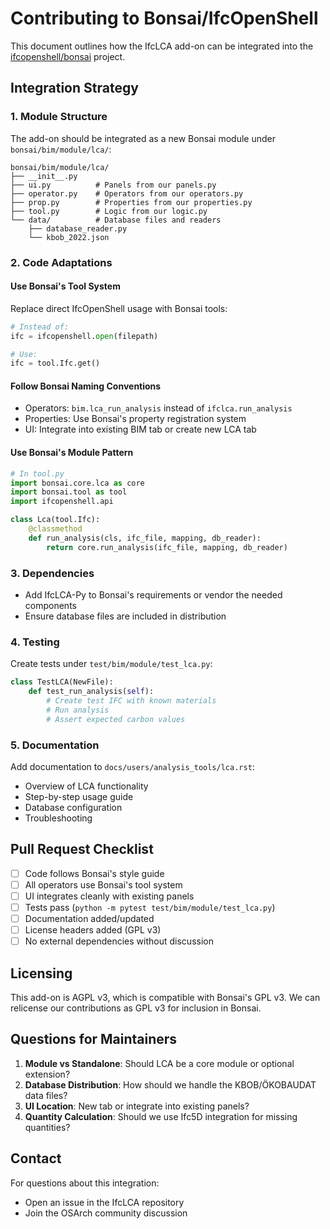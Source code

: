# Contributing to Bonsai/IfcOpenShell

This document outlines how the IfcLCA add-on can be integrated into the [ifcopenshell/bonsai](https://github.com/ifcopenshell/bonsai) project.

## Integration Strategy

### 1. Module Structure

The add-on should be integrated as a new Bonsai module under `bonsai/bim/module/lca/`:

```
bonsai/bim/module/lca/
├── __init__.py
├── ui.py          # Panels from our panels.py
├── operator.py    # Operators from our operators.py  
├── prop.py        # Properties from our properties.py
├── tool.py        # Logic from our logic.py
└── data/          # Database files and readers
    ├── database_reader.py
    └── kbob_2022.json
```

### 2. Code Adaptations

#### Use Bonsai's Tool System

Replace direct IfcOpenShell usage with Bonsai tools:

```python
# Instead of:
ifc = ifcopenshell.open(filepath)

# Use:
ifc = tool.Ifc.get()
```

#### Follow Bonsai Naming Conventions

- Operators: `bim.lca_run_analysis` instead of `ifclca.run_analysis`
- Properties: Use Bonsai's property registration system
- UI: Integrate into existing BIM tab or create new LCA tab

#### Use Bonsai's Module Pattern

```python
# In tool.py
import bonsai.core.lca as core
import bonsai.tool as tool
import ifcopenshell.api

class Lca(tool.Ifc):
    @classmethod
    def run_analysis(cls, ifc_file, mapping, db_reader):
        return core.run_analysis(ifc_file, mapping, db_reader)
```

### 3. Dependencies

- Add IfcLCA-Py to Bonsai's requirements or vendor the needed components
- Ensure database files are included in distribution

### 4. Testing

Create tests under `test/bim/module/test_lca.py`:

```python
class TestLCA(NewFile):
    def test_run_analysis(self):
        # Create test IFC with known materials
        # Run analysis
        # Assert expected carbon values
```

### 5. Documentation

Add documentation to `docs/users/analysis_tools/lca.rst`:

- Overview of LCA functionality
- Step-by-step usage guide
- Database configuration
- Troubleshooting

## Pull Request Checklist

- [ ] Code follows Bonsai's style guide
- [ ] All operators use Bonsai's tool system
- [ ] UI integrates cleanly with existing panels
- [ ] Tests pass (`python -m pytest test/bim/module/test_lca.py`)
- [ ] Documentation added/updated
- [ ] License headers added (GPL v3)
- [ ] No external dependencies without discussion

## Licensing

This add-on is AGPL v3, which is compatible with Bonsai's GPL v3. We can relicense our contributions as GPL v3 for inclusion in Bonsai.

## Questions for Maintainers

1. **Module vs Standalone**: Should LCA be a core module or optional extension?
2. **Database Distribution**: How should we handle the KBOB/ÖKOBAUDAT data files?
3. **UI Location**: New tab or integrate into existing panels?
4. **Quantity Calculation**: Should we use Ifc5D integration for missing quantities?

## Contact

For questions about this integration:
- Open an issue in the IfcLCA repository
- Join the OSArch community discussion 